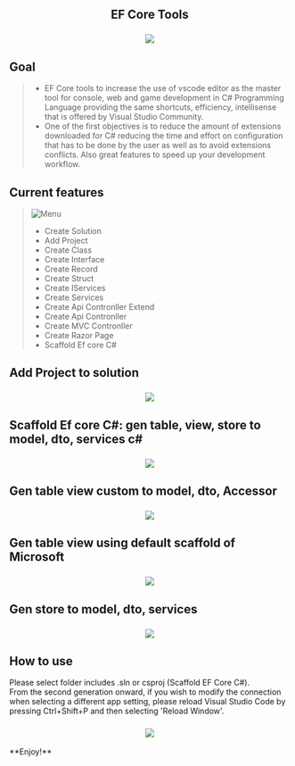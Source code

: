 <h2 align="center">
    EF Core Tools
</h2>
<h3 align="center">
    <img src="https://raw.githubusercontent.com/khanhtungmtp/ef-core-tools/master/images/vietnam.gif?raw=true" align="center">
</h3>

## Goal

> - EF Core tools to increase the use of vscode editor as the master tool for console, web and game development in C# Programming Language providing the same shortcuts, efficiency, intellisense that is offered by Visual Studio Community.
> - One of the first objectives is to reduce the amount of extensions downloaded for C# reducing the time and effort on configuration that has to be done by the user as well as to avoid extensions conflicts. Also great features to speed up your development workflow.

## Current features
> ![Menu](https://github.com/khanhtungmtp/ef-core-tools/blob/master/images/menu.png?raw=true)
>   - Create Solution
>   - Add Project
>   - Create Class
>   - Create Interface
>   - Create Record
>   - Create Struct
>   - Create IServices
>   - Create Services
>   - Create Api Contronller Extend
>   - Create Api Contronller
>   - Create MVC Contronller
>   - Create Razor Page
>   - Scaffold Ef core C#
## Add Project to solution
<h3 align="center">
    <img src="https://raw.githubusercontent.com/khanhtungmtp/ef-core-tools/master/images/addProject.png" align="center">
</h3>

## Scaffold Ef core C#: gen table, view, store to model, dto, services c#
<h3 align="center">
    <img src="https://raw.githubusercontent.com/khanhtungmtp/ef-core-tools/master/images/menuscaffold.png" align="center">
</h3>

## Gen table view custom to model, dto, Accessor
<h3 align="center">
    <img src="https://raw.githubusercontent.com/khanhtungmtp/ef-core-tools/master/images/menuscaffoldCustom.png" align="center">
</h3>

## Gen table view using default scaffold of Microsoft
<h3 align="center">
    <img src="https://raw.githubusercontent.com/khanhtungmtp/ef-core-tools/master/images/menuscaffoldMicrosoft.png" align="center">
</h3>

## Gen store to model, dto, services
<h3 align="center">
    <img src="https://raw.githubusercontent.com/khanhtungmtp/ef-core-tools/master/images/menuscaffoldStore.png" align="center">
</h3>

## How to use
Please select folder includes .sln or csproj (Scaffold EF Core C#).
</br>
From the second generation onward, if you wish to modify the connection when selecting a different app setting, please reload Visual Studio Code by pressing Ctrl+Shift+P and then selecting 'Reload Window'.
</br>
<h3 align="center">
    <img src="https://raw.githubusercontent.com/khanhtungmtp/ef-core-tools/master/images/reload.png" align="center">
</h3>
**Enjoy!**